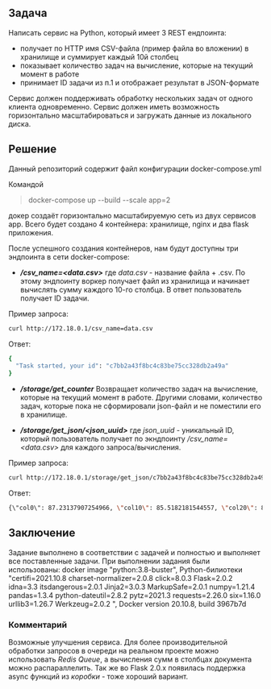 

## Задача
Написать сервис на Python, который имеет 3 REST ендпоинта:

* получает по HTTP имя CSV-файла (пример файла во вложении) в хранилище и суммирует каждый 10й столбец
* показывает количество задач на вычисление, которые на текущий момент в работе
* принимает ID задачи из п.1 и отображает результат в JSON-формате

Сервис должен поддерживать обработку нескольких задач от одного клиента одновременно.
Сервис должен иметь возможность горизонтально масштабироваться и загружать данные из локального диска.

## Решение
Данный репозиторий содержит файл конфигурации docker-compose.yml

Командой

> docker-compose up --build --scale app=2

докер создаёт горизонтально масштабируемую сеть из двух сервисов app. Всего будет создано 4 контейнера: хранилище, nginx и два flask приложения.

После успешного создания контейнеров, нам будут доступны три эндпоинта в сети docker-compose:

 *  ***/csv_name=<data.csv>***
где *data.csv* - название файла + .csv.
По этому эндпоинту воркер получает файл из хранилища и начинает вычислять сумму каждого 10-го столбца. В ответ пользователь получает ID задачи.

Пример запроса:

```bash
curl http://172.18.0.1/csv_name=data.csv
```

Ответ:

```bash
{
  "Task started, your id": "c7bb2a43f8bc4c83be75cc328db2a49a"
}
```



* ***/storage/get_counter***
Возвращает количество задач на вычисление, которые на текущий момент в работе. Другими словами, количество задач, которые пока не сформировали json-файл и не поместили его в хранилище.

* ***/storage/get_json/<json_uuid>***
где *json_uuid* - уникальный ID, который пользователь получает по экндпоинту */csv_name=<data.csv>* для каждого запроса/вычисления.

Пример запроса:

```bash
curl http://172.18.0.1/storage/get_json/c7bb2a43f8bc4c83be75cc328db2a49a
```

Ответ:

```bash
{\"col0\": 87.23137907254966, \"col10\": 85.5182181544557, \"col20\": 83.50995657165178, \"col30\": 89.80931838670679, \"col40\": 84.0584022355312}
```

## Заключение
Задание выполнено в соответствии с задачей и полностью и выполняет все поставленные задачи. 
При выполнении задания были использованы:  docker image "python:3.8-buster", Python-билиотеки
"certifi=2021.10.8 charset-normalizer=2.0.8 click=8.0.3 Flask=2.0.2 idna=3.3 itsdangerous=2.0.1 Jinja2=3.0.3 MarkupSafe=2.0.1 numpy=1.21.4 pandas=1.3.4 python-dateutil=2.8.2 pytz=2021.3 requests=2.26.0 six=1.16.0 urllib3=1.26.7 Werkzeug=2.0.2
", Docker version 20.10.8, build 3967b7d

### Комментарий
Возможные улучшения сервиса. Для более производительной обработки запросов в очереди на реальном проекте можно использовать *Redis Queue*, а  вычисления сумм в столбцах документа можно распараллелить. Так же во Flask 2.0.x появилась поддержка async функций из *коробки* - тоже хороший вариант.

